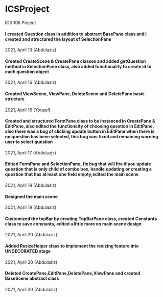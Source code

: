 # ICSProject

ICS 108 Project


#### I created Question class in addition to abstract BasePane class and I created and structured the layout of SelectionPane
2021, April 13 (Abdulaziz)


#### Created CreateScene & CreatePane classes and added getQuestion method in SelectionPane class, also added functionality to create id to each question object 
2021, April 16 (Abdulaziz)


#### Created ViewScene, ViewPane, DeleteScene and DeletePane basic structure 
2021, April 16 (Yousuf)


#### Created and structured FormPane class to be instanced in CreatePane & EditPane, also edited the functionalty of choosing question in EditPane, also there was a bug of clicking update button in EditPane when there is no question has been selected, this bug was fixed and remaining warning user to select question
2021, April 17 (Abdulaziz)


#### Edited FormPane and SelectionPane, fix bug that will fire if you update question that is only child of combo box, handle updating or creating a question that has at least one field empty,edited the main scene
2021, April 19 (Abdulaziz)


#### Designed the main scene
2021, April 19 (Abdulaziz)


#### Customized the topBar by creating TopBarPane class, created Constants class to save constants, edited a little more on main scene design
2021, April 20 (Abdulaziz)


#### Added ResizeHelper class to implement the resizing feature into UNDECORATED stage
2021, April 20 (Abdulaziz)


#### Deleted CreatePane,EditPane,DeletePane,ViewPane and created BaseScene abstract class
2021, April 20 (Abdulaziz)